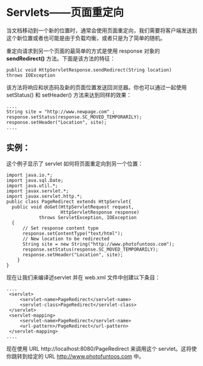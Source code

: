 # Servlets——页面重定向

当文档移动到一个新的位置时，通常会使用页面重定向，我们需要将客户端发送到这个新位置或者也可能是由于负载均衡，或者只是为了简单的随机。

重定向请求到另一个页面的最简单的方式是使用 response 对象的 **sendRedirect()** 方法。下面是该方法的特征： 

``` 
public void HttpServletResponse.sendRedirect(String location)
throws IOException 
```

该方法将响应和状态码及新的页面位置发送回浏览器。你也可以通过一起使用 setStatus() 和 setHeader() 方法来达到同样的效果：

``` 
....
String site = "http://www.newpage.com" ;
response.setStatus(response.SC_MOVED_TEMPORARILY);
response.setHeader("Location", site); 
....
```

## 实例：

这个例子显示了 servlet 如何将页面重定向到另一个位置：

``` 
import java.io.*;
import java.sql.Date;
import java.util.*;
import javax.servlet.*;
import javax.servlet.http.*;
public class PageRedirect extends HttpServlet{    
  public void doGet(HttpServletRequest request,
                    HttpServletResponse response)
            throws ServletException, IOException
  {
      // Set response content type
      response.setContentType("text/html");
      // New location to be redirected
      String site = new String("http://www.photofuntoos.com");
      response.setStatus(response.SC_MOVED_TEMPORARILY);
      response.setHeader("Location", site);    
    }
} 
```

现在让我们来编译述servlet 并在 web.xml 文件中创建以下条目：

``` 
....
 <servlet>
     <servlet-name>PageRedirect</servlet-name>
     <servlet-class>PageRedirect</servlet-class>
 </servlet>
 <servlet-mapping>
     <servlet-name>PageRedirect</servlet-name>
     <url-pattern>/PageRedirect</url-pattern>
 </servlet-mapping>
....
```

现在使用 URL http://localhost:8080/PageRedirect 来调用这个 servlet。这将使你跳转到给定的 URL http://www.photofuntoos.com 中。
